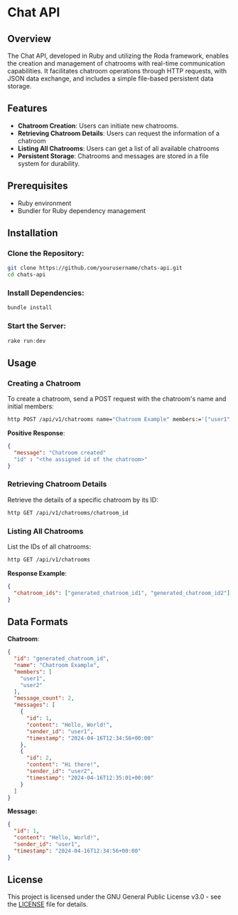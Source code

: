 # Chat API

## Overview
The Chat API, developed in Ruby and utilizing the Roda framework, enables the creation and management of chatrooms with real-time communication capabilities. It facilitates chatroom operations through HTTP requests, with JSON data exchange, and includes a simple file-based persistent data storage.

## Features
- **Chatroom Creation**: Users can initiate new chatrooms.
- **Retrieving Chatroom Details**: Users can request the information of a chatroom
- **Listing All Chatrooms**: Users can get a list of all available chatrooms
- **Persistent Storage**: Chatrooms and messages are stored in a file system for durability.

## Prerequisites
- Ruby environment
- Bundler for Ruby dependency management

## Installation

### Clone the Repository:
```sh
git clone https://github.com/yourusername/chats-api.git
cd chats-api
```

### Install Dependencies:
```sh
bundle install
```

### Start the Server:
```sh
rake run:dev
```

## Usage

### Creating a Chatroom
To create a chatroom, send a POST request with the chatroom's name and initial members:
```bash
http POST /api/v1/chatrooms name="Chatroom Example" members:='["user1","user2"]'
```

**Positive Response**:
```json
{
  "message": "Chatroom created"
  "id" : "<the assigned id of the chatroom>"
}
```

### Retrieving Chatroom Details
Retrieve the details of a specific chatroom by its ID:
```bash
http GET /api/v1/chatrooms/chatroom_id
```

### Listing All Chatrooms
List the IDs of all chatrooms:
```bash
http GET /api/v1/chatrooms
```

**Response Example**:
```json
{
  "chatroom_ids": ["generated_chatroom_id1", "generated_chatroom_id2"]
}
```

## Data Formats
**Chatroom**:
```json
{
  "id": "generated_chatroom_id",
  "name": "Chatroom Example",
  "members": [
    "user1",
    "user2"
  ],
  "message_count": 2,
  "messages": [
    {
      "id": 1,
      "content": "Hello, World!",
      "sender_id": "user1",
      "timestamp": "2024-04-16T12:34:56+00:00"
    },
    {
      "id": 2,
      "content": "Hi there!",
      "sender_id": "user2",
      "timestamp": "2024-04-16T12:35:01+00:00"
    }
  ]
}
```

**Message:**

```json
{
  "id": 1,
  "content": "Hello, World!",
  "sender_id": "user1",
  "timestamp": "2024-04-16T12:34:56+00:00"
}
```

## License
This project is licensed under the GNU General Public License v3.0 - see the [LICENSE](LICENSE) file for details.
